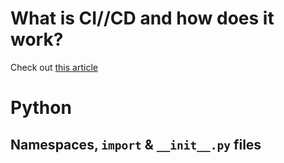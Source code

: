 # What is CI//CD and how does it work?

Check out [this article](https://semaphoreci.com/blog/cicd-pipeline)

# Python

## Namespaces, `import` & `__init__.py` files
